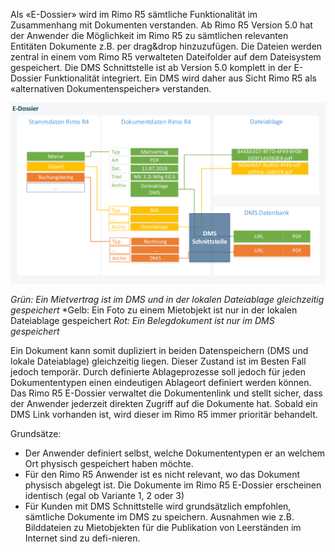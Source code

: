 Als «E-Dossier» wird im Rimo R5 sämtliche Funktionalität im Zusammenhang mit Dokumenten verstanden.
Ab Rimo R5 Version 5.0 hat der Anwender die Möglichkeit im Rimo R5 zu sämtlichen relevanten Entitäten Dokumente z.B. per drag&drop hinzuzufügen. Die Dateien werden zentral in einem vom Rimo R5 verwalteten Dateifolder auf dem Dateisystem gespeichert.
Die DMS Schnittstelle ist ab Version 5.0 komplett in der E-Dossier Funktionalität integriert.
Ein DMS wird daher aus Sicht Rimo R5 als «alternativen Dokumentenspeicher» verstanden.

![E-Dossier-Konzept](https://github.com/wwimmo/rimor5-dms-schnittstelle/blob/main/E-Dossier/E-Dossier-Konzept.png)

*Grün: Ein Mietvertrag ist im DMS und in der lokalen Dateiablage gleichzeitig gespeichert*
*Gelb: Ein Foto zu einem Mietobjekt ist nur in der lokalen Dateiablage gespeichert
*Rot: Ein Belegdokument ist nur im DMS gespeichert*

Ein Dokument kann somit dupliziert in beiden Datenspeichern (DMS und lokale Dateiablage) gleichzeitig liegen. Dieser Zustand ist im Besten Fall jedoch temporär. Durch definierte Ablageprozesse soll jedoch für jeden Dokumententypen einen eindeutigen Ablageort definiert werden können.
Das Rimo R5 E-Dossier verwaltet die Dokumentenlink und stellt sicher, dass der Anwender jederzeit direkten Zugriff auf die Dokumente hat.
Sobald ein DMS Link vorhanden ist, wird dieser im Rimo R5 immer prioritär behandelt.

Grundsätze:
- Der Anwender definiert selbst, welche Dokumententypen er an welchem Ort physisch gespeichert haben möchte.
- Für den Rimo R5 Anwender ist es nicht relevant, wo das Dokument physisch abgelegt ist. Die Dokumente im Rimo R5 E-Dossier erscheinen identisch (egal ob Variante 1, 2 oder 3)
- Für Kunden mit DMS Schnittstelle wird grundsätzlich empfohlen, sämtliche Dokumente im DMS zu speichern. Ausnahmen wie z.B. Bilddateien zu Mietobjekten für die Publikation von Leerständen im Internet sind zu defi-nieren.

